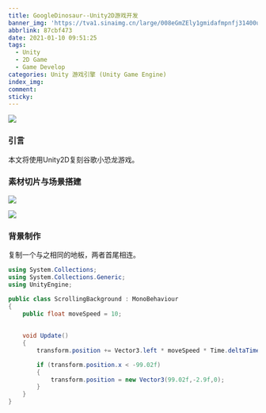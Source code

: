 ```yaml
---
title: GoogleDinosaur--Unity2D游戏开发
banner_img: 'https://tva1.sinaimg.cn/large/008eGmZEly1gmidafmpnfj31400u0wmh.jpg'
abbrlink: 87cbf473
date: 2021-01-10 09:51:25
tags:
  - Unity
  - 2D Game
  - Game Develop
categories: Unity 游戏引擎 (Unity Game Engine)
index_img:
comment:
sticky:
---
```




![](https://cdn.jsdelivr.net/gh/Yousazoe/picgo-repo/img/008eGmZEly1gn4o5qaa8ej31400u0mzn.jpg)

### 引言

本文将使用Unity2D复刻谷歌小恐龙游戏。

<!--more-->





### 素材切片与场景搭建





![](https://tva1.sinaimg.cn/large/008eGmZEly1gmidiukv4wj30aj0b0q49.jpg)





![](https://tva1.sinaimg.cn/large/008eGmZEly1gmidp5p593j308n0cwq3q.jpg)





### 背景制作

复制一个与之相同的地板，两者首尾相连。





```c#
using System.Collections;
using System.Collections.Generic;
using UnityEngine;

public class ScrollingBackground : MonoBehaviour
{
    public float moveSpeed = 10;
    
    
    void Update()
    {
        transform.position += Vector3.left * moveSpeed * Time.deltaTime;

        if (transform.position.x < -99.02f)
        {
            transform.position = new Vector3(99.02f,-2.9f,0);
        }
    }
}
```





